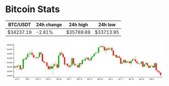 # Bitcoin Stats

BTC/USDT|24h change|24h high|24h low|
|---|---|---|---|
|$34237.19|-2.81%|$35769.69|$33713.95|

<img src="./chart.svg">
